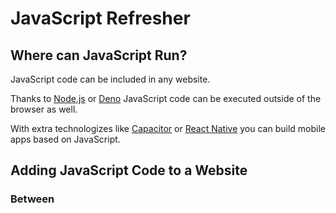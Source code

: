 # JavaScript Refresher

## Where can JavaScript Run?

JavaScript code can be included in any website.

Thanks to [Node.js](https://nodejs.org/en) or [Deno](https://deno.com/) JavaScript code can be executed outside of the browser as well.

With extra technologizes like [Capacitor](https://capacitorjs.com/) or [React Native](https://reactnative.dev/) you can build mobile apps based on JavaScript.

## Adding JavaScript Code to a Website

### Between <script> Tags

### Via <script> Import
```html
<script src="script.js"></script>
```